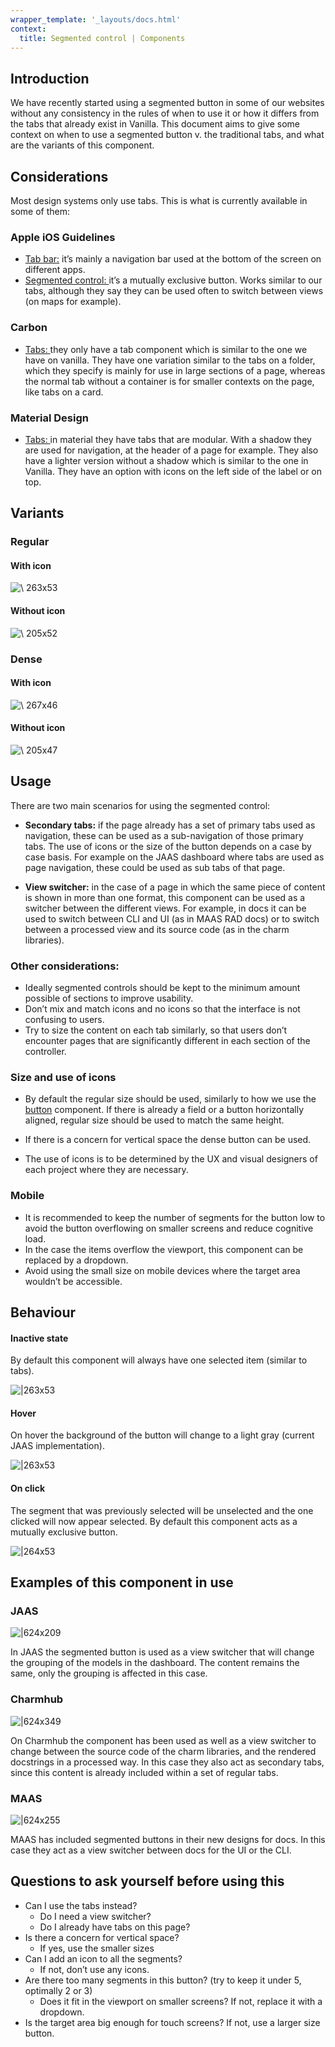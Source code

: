 ```yaml
---
wrapper_template: '_layouts/docs.html'
context:
  title: Segmented control | Components
---
```


## Introduction

We have recently started using a segmented button in some of our websites without any consistency in the rules of when to use it or how it differs from the tabs that already exist in Vanilla. This document aims to give some context on when to use a segmented button v. the traditional tabs, and what are the variants of this component.

## Considerations

Most design systems only use tabs. This is what is currently available in some of them:

### Apple iOS Guidelines

- [Tab bar:](https://developer.apple.com/design/human-interface-guidelines/ios/bars/tab-bars/) it’s mainly a navigation bar used at the bottom of the screen on different apps.
- [Segmented control: ](https://developer.apple.com/design/human-interface-guidelines/ios/controls/segmented-controls/)it’s a mutually exclusive button. Works similar to our tabs, although they say they can be used often to switch between views (on maps for example).

### Carbon

- [Tabs: ](https://www.carbondesignsystem.com/components/tabs/usage/)they only have a tab component which is similar to the one we have on vanilla. They have one variation similar to the tabs on a folder, which they specify is mainly for use in large sections of a page, whereas the normal tab without a container is for smaller contexts on the page, like tabs on a card.

### Material Design

- [Tabs: ](https://material.io/components/tabs#fixed-tabs)in material they have tabs that are modular. With a shadow they are used for navigation, at the header of a page for example. They also have a lighter version without a shadow which is similar to the one in Vanilla. They have an option with icons on the left side of the label or on top.

## Variants

### Regular

#### With icon

![\ 263x53](https://assets.ubuntu.com/v1/d0178f08-1.jpeg)

#### Without icon

![\ 205x52](https://assets.ubuntu.com/v1/bc78ecaf-2.jpeg)

### Dense

#### With icon

![\ 267x46](https://assets.ubuntu.com/v1/8c7693c5-3.jpeg)

#### Without icon

![\ 205x47](https://assets.ubuntu.com/v1/2c1cf8be-4.jpeg)

## Usage

There are two main scenarios for using the segmented control:

- **Secondary tabs:** if the page already has a set of primary tabs used as navigation, these can be used as a sub-navigation of those primary tabs. The use of icons or the size of the button depends on a case by case basis. For example on the JAAS dashboard where tabs are used as page navigation, these could be used as sub tabs of that page.

- **View switcher:** in the case of a page in which the same piece of content is shown in more than one format, this component can be used as a switcher between the different views. For example, in docs it can be used to switch between CLI and UI (as in MAAS RAD docs) or to switch between a processed view and its source code (as in the charm libraries).

### Other considerations:

- Ideally segmented controls should be kept to the minimum amount possible of sections to improve usability.
- Don’t mix and match icons and no icons so that the interface is not confusing to users.
- Try to size the content on each tab similarly, so that users don’t encounter pages that are significantly different in each section of the controller.

### Size and use of icons

- By default the regular size should be used, similarly to how we use the [button](https://vanillaframework.io/docs/patterns/buttons) component. If there is already a field or a button horizontally aligned, regular size should be used to match the same height.

- If there is a concern for vertical space the dense button can be used.
- The use of icons is to be determined by the UX and visual designers of each project where they are necessary.

### Mobile

- It is recommended to keep the number of segments for the button low to avoid the button overflowing on smaller screens and reduce cognitive load.
- In the case the items overflow the viewport, this component can be replaced by a dropdown.
- Avoid using the small size on mobile devices where the target area wouldn’t be accessible.

## Behaviour

#### Inactive state

By default this component will always have one selected item (similar to tabs).

![|263x53](https://assets.ubuntu.com/v1/d0178f08-5.jpeg)

#### Hover

On hover the background of the button will change to a light gray (current JAAS implementation).

![|263x53](https://assets.ubuntu.com/v1/c927866d-6.jpeg)

#### On click

The segment that was previously selected will be unselected and the one clicked will now appear selected. By default this component acts as a mutually exclusive button.

![|264x53](https://assets.ubuntu.com/v1/626f293a-7.jpeg)

## Examples of this component in use

### JAAS

![|624x209](https://assets.ubuntu.com/v1/8ce29790-8.png)

In JAAS the segmented button is used as a view switcher that will change the grouping of the models in the dashboard. The content remains the same, only the grouping is affected in this case.

### Charmhub

![|624x349](https://assets.ubuntu.com/v1/5f706705-9.png)

On Charmhub the component has been used as well as a view switcher to change between the source code of the charm libraries, and the rendered docstrings in a processed way. In this case they also act as secondary tabs, since this content is already included within a set of regular tabs.

### MAAS

![|624x255](https://assets.ubuntu.com/v1/4a66d5b3-10.png)

MAAS has included segmented buttons in their new designs for docs. In this case they act as a view switcher between docs for the UI or the CLI.

## Questions to ask yourself before using this

- Can I use the tabs instead?
  - Do I need a view switcher?
  - Do I already have tabs on this page?
- Is there a concern for vertical space?
  - If yes, use the smaller sizes
- Can I add an icon to all the segments?
  - If not, don’t use any icons.
- Are there too many segments in this button? (try to keep it under 5, optimally 2 or 3)
  - Does it fit in the viewport on smaller screens? If not, replace it with a dropdown.
- Is the target area big enough for touch screens? If not, use a larger size button.
